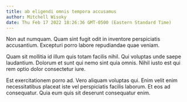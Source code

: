 ```yaml
---
title: ab eligendi omnis tempora accusamus
author: Mitchell Wisoky
date: Thu Feb 17 2022 18:26:36 GMT-0500 (Eastern Standard Time)
---
```

Non aut numquam. Quam sint fugit odit in inventore perspiciatis accusantium. Excepturi porro labore repudiandae quae veniam.

 Quam sit mollitia id illum quis totam facilis nihil. Qui voluptas unde saepe laudantium. Dolorum et sunt qui nemo sint quia omnis. Nihil iusto est qui rem optio dolor consectetur iure.

 Est exercitationem porro ad. Vero aliquam voluptas qui. Enim velit enim necessitatibus placeat iste vel perspiciatis facilis laborum. Et eos ad consequatur. Quia eum quis sit deserunt consequatur enim.
